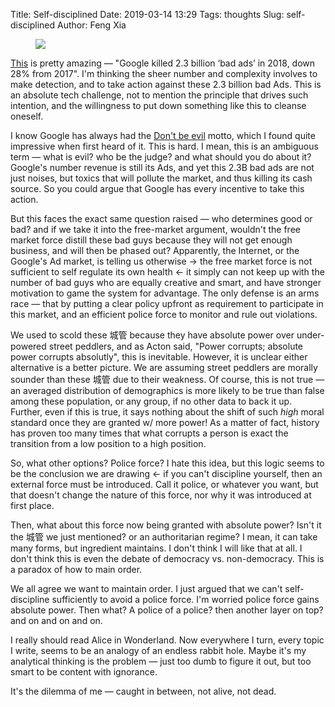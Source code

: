 Title: Self-disciplined
Date: 2019-03-14 13:29
Tags: thoughts
Slug: self-disciplined
Author: Feng Xia

<figure class="col l7 m7 s12">
  <img src="{{SITEURL}}/images/alice%20rabbit%20hole.jpg"/>
</figure>


[This][1] is pretty amazing &mdash; "Google killed 2.3 billion ‘bad
ads’ in 2018, down 28% from 2017". I'm thinking the sheer number and
complexity involves to make detection, and to take action against
these 2.3 billion bad Ads. This is an absolute tech challenge, not to
mention the principle that drives such intention, and the
willingness to put down something like this to cleanse oneself.

I know Google has always had the [Don't be evil][2] motto, which I
found quite impressive when first heard of it. This is hard. I mean,
this is an ambiguous term &mdash; what is evil? who be the judge? and
what should you do about it? Google's number revenue is still its Ads,
and yet this 2.3B bad ads are not just noises, but toxics that will
pollute the market, and thus killing its cash source. So you could
argue that Google has every incentive to take this action.

But this faces the exact same question raised &mdash; who determines
good or bad? and if we take it into the free-market argument, wouldn't
the free market force distill these bad guys because they will not get
enough business, and will then be phased out? Apparently, the
Internet, or the Google's Ad market, is telling us otherwise &rarr;
the free market force is not sufficient to self regulate its own
health &larr; it simply can not keep up with the number of bad guys
who are equally creative and smart, and have stronger motivation to
game the system for advantage. The only defense is an arms race
&mdash; that by putting a clear policy upfront as requirement to
participate in this market, and an efficient police force to monitor
and rule out violations.

We used to scold these 城管 because they have absolute power over
under-powered street peddlers, and as Acton said, "Power corrupts;
absolute power corrupts absolutly", this is inevitable. However, it is
unclear either alternative is a better picture. We are assuming street
peddlers are morally sounder than these 城管 due to their
weakness. Of course, this is not true &mdash; an averaged distribution
of demographics is more likely to be true than false among these
population, or any group, if no other data to back it up. Further,
even if this is true, it says nothing about the shift of such _high_
moral standard once they are granted w/ more power! As a matter of
fact, history has proven too many times that what corrupts a person is
exact the transition from a low position to a high position.

So, what other options? Police force? I hate this idea, but this logic
seems to be the conclusion we are drawing &larr; if you can't
discipline yourself, then an external force must be introduced. Call
it police, or whatever you want, but that doesn't change the nature of
this force, nor why it was introduced at first place.

Then, what about this force now being granted with absolute power?
Isn't it the 城管 we just mentioned? or an authoritarian regime? I
mean, it can take many forms, but ingredient maintains. I don't think
I will like that at all. I don't think this is even the debate of
democracy vs. non-democracy. This is a paradox of how to main order.

We all agree we want to maintain order. I just argued that we can't
self-discipline sufficiently to avoid a police force. I'm worried
police force gains absolute power. Then what? A police of a police?
then another layer on top? and on and on and on.

I really should read Alice in Wonderland. Now everywhere I turn, every
topic I write, seems to be an analogy of an endless rabbit hole. Maybe
it's my analytical thinking is the problem &mdash; just too dumb to
figure it out, but too smart to be content with ignorance.

It's the dilemma of me &mdash; caught in between, not alive, not
dead. 

[1]: https://venturebeat.com/2019/03/13/google-killed-2-3-billion-bad-ads-in-2018-down-28-from-2017/
[2]: https://en.wikipedia.org/wiki/Don%27t_be_evil
